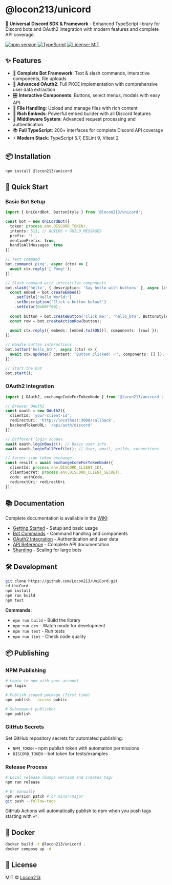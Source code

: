 # @locon213/unicord

🚀 **Universal Discord SDK & Framework** - Enhanced TypeScript library for Discord bots and OAuth2 integration with modern features and complete API coverage.

[![npm version](https://badge.fury.io/js/@locon213%2Funicord.svg)](https://badge.fury.io/js/@locon213%2Funicord)
[![TypeScript](https://img.shields.io/badge/TypeScript-5.7-blue)](https://www.typescriptlang.org/)
[![License: MIT](https://img.shields.io/badge/License-MIT-yellow.svg)](https://opensource.org/licenses/MIT)

## ✨ Features

- 🤖 **Complete Bot Framework**: Text & slash commands, interactive components, file uploads
- 🔐 **Advanced OAuth2**: Full PKCE implementation with comprehensive user data extraction
- 🎛️ **Interactive Components**: Buttons, select menus, modals with easy API
- 📁 **File Handling**: Upload and manage files with rich content
- 🎨 **Rich Embeds**: Powerful embed builder with all Discord features
- 🔧 **Middleware System**: Advanced request processing and authentication
- 📚 **Full TypeScript**: 200+ interfaces for complete Discord API coverage
- ⚡ **Modern Stack**: TypeScript 5.7, ESLint 9, Vitest 2

## 📦 Installation

```bash
npm install @locon213/unicord
```

## 🚀 Quick Start

### Basic Bot Setup
```typescript
import { UniCordBot, ButtonStyle } from '@locon213/unicord';

const bot = new UniCordBot({
  token: process.env.DISCORD_TOKEN!,
  intents: 513, // GUILDS + GUILD_MESSAGES
  prefix: '!',
  mentionPrefix: true,
  handleAllMessages: true
});

// Text command
bot.command('ping', async (ctx) => {
  await ctx.reply('🏓 Pong!');
});

// Slash command with interactive components
bot.slash('hello', { description: 'Say hello with buttons' }, async (ctx) => {
  const embed = bot.createEmbed()
    .setTitle('Hello World!')
    .setDescription('Click a button below!')
    .setColor(0x00ff00);
    
  const button = bot.createButton('Click me!', 'hello_btn', ButtonStyle.Primary);
  const row = bot.createActionRow(button);
  
  await ctx.reply({ embeds: [embed.toJSON()], components: [row] });
});

// Handle button interactions
bot.button('hello_btn', async (ctx) => {
  await ctx.update({ content: 'Button clicked! ✅', components: [] });
});

// Start the bot
bot.start();
```

### OAuth2 Integration
```typescript
import { OAuth2, exchangeCodeForTokenNode } from '@locon213/unicord';

// Browser OAuth2
const oauth = new OAuth2({
  clientId: 'your-client-id',
  redirectUri: 'http://localhost:3000/callback',
  backendTokenURL: '/api/auth/discord'
});

// Different login scopes
await oauth.loginBasic(); // Basic user info
await oauth.loginFullProfile(); // User, email, guilds, connections

// Server-side token exchange
const result = await exchangeCodeForTokenNode({
  clientId: process.env.DISCORD_CLIENT_ID!,
  clientSecret: process.env.DISCORD_CLIENT_SECRET!,
  code: authCode,
  redirectUri: redirectUri
});
```

## 📚 Documentation

Complete documentation is available in the [WIKI](./WIKI/):

- [Getting Started](./WIKI/Getting-Started.md) - Setup and basic usage
- [Bot Commands](./WIKI/Bot-Commands.md) - Command handling and components  
- [OAuth2 Integration](./WIKI/OAuth2-PKCE.md) - Authentication and user data
- [API Reference](./WIKI/API-Reference.md) - Complete API documentation
- [Sharding](./WIKI/Sharding.md) - Scaling for large bots

## 🛠️ Development

```bash
git clone https://github.com/Locon213/UniCord.git
cd UniCord
npm install
npm run build
npm test
```

**Commands:**
- `npm run build` - Build the library
- `npm run dev` - Watch mode for development
- `npm run test` - Run tests
- `npm run lint` - Check code quality

## 📦 Publishing

### NPM Publishing
```bash
# Login to npm with your account
npm login

# Publish scoped package (first time)
npm publish --access public

# Subsequent publishes
npm publish
```

### GitHub Secrets
Set GitHub repository secrets for automated publishing:
- `NPM_TOKEN` – npm publish token with automation permissions
- `DISCORD_TOKEN` – bot token for tests/examples

### Release Process
```bash
# Local release (bumps version and creates tag)
npm run release

# Or manually
npm version patch # or minor/major
git push --follow-tags
```

GitHub Actions will automatically publish to npm when you push tags starting with `v*`.

## 🐳 Docker

```bash
docker build -t @locon213/unicord .
docker compose up -d
```

## 📝 License

MIT © [Locon213](https://github.com/Locon213)
